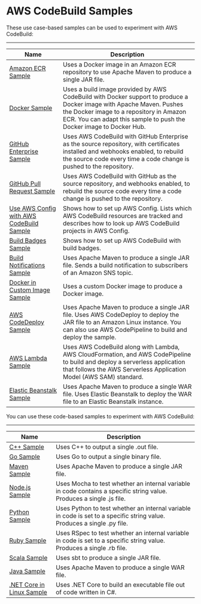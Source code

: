 # AWS CodeBuild Samples<a name="samples"></a>

These use case\-based samples can be used to experiment with AWS CodeBuild:


****  

| Name | Description | 
| --- | --- | 
| [Amazon ECR Sample](sample-ecr.md) | Uses a Docker image in an Amazon ECR repository to use Apache Maven to produce a single JAR file\. | 
| [Docker Sample](sample-docker.md) | Uses a build image provided by AWS CodeBuild with Docker support to produce a Docker image with Apache Maven\. Pushes the Docker image to a repository in Amazon ECR\. You can adapt this sample to push the Docker image to Docker Hub\. | 
| [GitHub Enterprise Sample](sample-github-enterprise.md) | Uses AWS CodeBuild with GitHub Enterprise as the source repository, with certificates installed and webhooks enabled, to rebuild the source code every time a code change is pushed to the repository\. | 
| [GitHub Pull Request Sample](sample-github-pull-request.md) | Uses AWS CodeBuild with GitHub as the source repository, and webhooks enabled, to rebuild the source code every time a code change is pushed to the repository\. | 
| [Use AWS Config with AWS CodeBuild Sample](how-to-integrate-config.md) | Shows how to set up AWS Config\. Lists which AWS CodeBuild resources are tracked and describes how to look up AWS CodeBuild projects in AWS Config\. | 
| [Build Badges Sample](sample-build-badges.md) | Shows how to set up AWS CodeBuild with build badges\. | 
| [Build Notifications Sample](sample-build-notifications.md) | Uses Apache Maven to produce a single JAR file\. Sends a build notification to subscribers of an Amazon SNS topic\. | 
| [Docker in Custom Image Sample](sample-docker-custom-image.md) | Uses a custom Docker image to produce a Docker image\. | 
| [AWS CodeDeploy Sample](sample-codedeploy.md) | Uses Apache Maven to produce a single JAR file\. Uses AWS CodeDeploy to deploy the JAR file to an Amazon Linux instance\. You can also use AWS CodePipeline to build and deploy the sample\. | 
| [AWS Lambda Sample](sample-lambda.md) | Uses AWS CodeBuild along with Lambda, AWS CloudFormation, and AWS CodePipeline to build and deploy a serverless application that follows the AWS Serverless Application Model \(AWS SAM\) standard\. | 
| [Elastic Beanstalk Sample](sample-elastic-beanstalk.md) | Uses Apache Maven to produce a single WAR file\. Uses Elastic Beanstalk to deploy the WAR file to an Elastic Beanstalk instance\. | 

You can use these code\-based samples to experiment with AWS CodeBuild:


****  

| Name | Description | 
| --- | --- | 
| [C\+\+ Sample](sample-c-plus-plus-hw.md) | Uses C\+\+ to output a single \.out file\. | 
| [Go Sample](sample-go-hw.md) | Uses Go to output a single binary file\. | 
| [Maven Sample](sample-maven-5m.md) | Uses Apache Maven to produce a single JAR file\. | 
| [Node\.js Sample](sample-nodejs-hw.md) | Uses Mocha to test whether an internal variable in code contains a specific string value\. Produces a single \.js file\. | 
| [Python Sample](sample-python-hw.md) | Uses Python to test whether an internal variable in code is set to a specific string value\. Produces a single \.py file\. | 
| [Ruby Sample](sample-ruby-hw.md) | Uses RSpec to test whether an internal variable in code is set to a specific string value\. Produces a single \.rb file\. | 
| [Scala Sample](sample-scala-hw.md) | Uses sbt to produce a single JAR file\. | 
| [Java Sample](sample-war-hw.md) | Uses Apache Maven to produce a single WAR file\. | 
| [\.NET Core in Linux Sample](sample-net-core-linux.md) | Uses \.NET Core to build an executable file out of code written in C\#\. | 